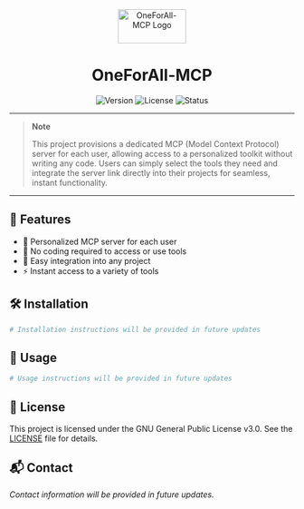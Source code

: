 <div align="center">
  
  <!-- Placeholder Logo -->
  <img src="https://placehold.co/120x60?text=Logo" alt="OneForAll-MCP Logo" width="120" height="60" />
  
  <h1>OneForAll-MCP</h1>
  
  <!-- Badges (replace URLs with real ones if available) -->
  <p>
    <img src="https://img.shields.io/badge/version-v0.1.0-blue.svg" alt="Version" />
    <img src="https://img.shields.io/badge/license-GPLv3-green.svg" alt="License" />
    <img src="https://img.shields.io/badge/status-active-brightgreen.svg" alt="Status" />
    <!-- Add more badges as needed -->
  </p>
</div>

---

> **Note**
> 
> This project provisions a dedicated MCP (Model Context Protocol) server for each user, allowing access to a personalized toolkit without writing any code. Users can simply select the tools they need and integrate the server link directly into their projects for seamless, instant functionality.

---

## 🚀 Features
- 👤 Personalized MCP server for each user
- 📝 No coding required to access or use tools
- 🔗 Easy integration into any project
- ⚡ Instant access to a variety of tools

## 🛠️ Installation
```bash
# Installation instructions will be provided in future updates
```

## 📖 Usage
```bash
# Usage instructions will be provided in future updates
```

## 📄 License
This project is licensed under the GNU General Public License v3.0. See the [LICENSE](LICENSE) file for details.

## 📬 Contact
*Contact information will be provided in future updates.*
